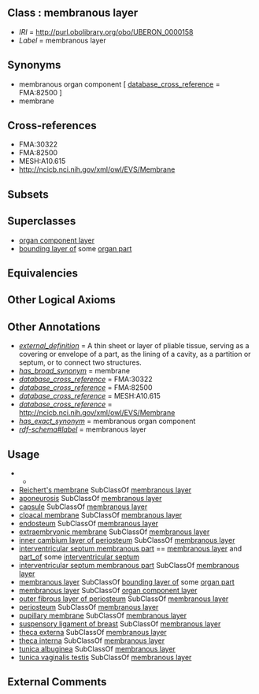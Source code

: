 
## Class : membranous layer

 * *IRI* = http://purl.obolibrary.org/obo/UBERON_0000158
 * *Label* = membranous layer

## Synonyms

 * membranous organ component [ [database_cross_reference](../../ef/oboInOwl#hasDbXref.md) = FMA:82500 ]
 * membrane

## Cross-references

 * FMA:30322
 * FMA:82500
 * MESH:A10.615
 * http://ncicb.nci.nih.gov/xml/owl/EVS/Membrane

## Subsets


## Superclasses

 * [organ component layer](../../UBERON/23/UBERON_0004923.md)
 * [bounding layer of](../../RO/07/RO_0002007.md) some [organ part](../../UBERON/64/UBERON_0000064.md)

## Equivalencies


## Other Logical Axioms


## Other Annotations

 * *[external_definition](../../UBPROP/01/UBPROP_0000001.md)* = A thin sheet or layer of pliable tissue, serving as a covering or envelope of a part, as the lining of a cavity, as a partition or septum, or to connect two structures.
 * *[has_broad_synonym](../../ym/oboInOwl#hasBroadSynonym.md)* = membrane
 * *[database_cross_reference](../../ef/oboInOwl#hasDbXref.md)* = FMA:30322
 * *[database_cross_reference](../../ef/oboInOwl#hasDbXref.md)* = FMA:82500
 * *[database_cross_reference](../../ef/oboInOwl#hasDbXref.md)* = MESH:A10.615
 * *[database_cross_reference](../../ef/oboInOwl#hasDbXref.md)* = http://ncicb.nci.nih.gov/xml/owl/EVS/Membrane
 * *[has_exact_synonym](../../ym/oboInOwl#hasExactSynonym.md)* = membranous organ component
 * *[rdf-schema#label](../../el/rdf-schema#label.md)* = membranous layer

## Usage

 * -
 * [Reichert's membrane](../../UBERON/69/UBERON_0004369.md) SubClassOf [membranous layer](../../UBERON/58/UBERON_0000158.md)
 * [aponeurosis](../../UBERON/14/UBERON_0006614.md) SubClassOf [membranous layer](../../UBERON/58/UBERON_0000158.md)
 * [capsule](../../UBERON/93/UBERON_0003893.md) SubClassOf [membranous layer](../../UBERON/58/UBERON_0000158.md)
 * [cloacal membrane](../../UBERON/17/UBERON_0006217.md) SubClassOf [membranous layer](../../UBERON/58/UBERON_0000158.md)
 * [endosteum](../../UBERON/59/UBERON_0009859.md) SubClassOf [membranous layer](../../UBERON/58/UBERON_0000158.md)
 * [extraembryonic membrane](../../UBERON/31/UBERON_0005631.md) SubClassOf [membranous layer](../../UBERON/58/UBERON_0000158.md)
 * [inner cambium layer of periosteum](../../UBERON/12/UBERON_0000312.md) SubClassOf [membranous layer](../../UBERON/58/UBERON_0000158.md)
 * [interventricular septum membranous part](../../UBERON/66/UBERON_0004666.md) == [membranous layer](../../UBERON/58/UBERON_0000158.md) and [part_of](../../BFO/50/BFO_0000050.md) some [interventricular septum](../../UBERON/94/UBERON_0002094.md)
 * [interventricular septum membranous part](../../UBERON/66/UBERON_0004666.md) SubClassOf [membranous layer](../../UBERON/58/UBERON_0000158.md)
 * [membranous layer](../../UBERON/58/UBERON_0000158.md) SubClassOf [bounding layer of](../../RO/07/RO_0002007.md) some [organ part](../../UBERON/64/UBERON_0000064.md)
 * [membranous layer](../../UBERON/58/UBERON_0000158.md) SubClassOf [organ component layer](../../UBERON/23/UBERON_0004923.md)
 * [outer fibrous layer of periosteum](../../UBERON/58/UBERON_0009858.md) SubClassOf [membranous layer](../../UBERON/58/UBERON_0000158.md)
 * [periosteum](../../UBERON/15/UBERON_0002515.md) SubClassOf [membranous layer](../../UBERON/58/UBERON_0000158.md)
 * [pupillary membrane](../../UBERON/69/UBERON_0002269.md) SubClassOf [membranous layer](../../UBERON/58/UBERON_0000158.md)
 * [suspensory ligament of breast](../../UBERON/03/UBERON_0012103.md) SubClassOf [membranous layer](../../UBERON/58/UBERON_0000158.md)
 * [theca externa](../../UBERON/56/UBERON_0000156.md) SubClassOf [membranous layer](../../UBERON/58/UBERON_0000158.md)
 * [theca interna](../../UBERON/57/UBERON_0000157.md) SubClassOf [membranous layer](../../UBERON/58/UBERON_0000158.md)
 * [tunica albuginea](../../UBERON/10/UBERON_0006610.md) SubClassOf [membranous layer](../../UBERON/58/UBERON_0000158.md)
 * [tunica vaginalis testis](../../UBERON/50/UBERON_0006650.md) SubClassOf [membranous layer](../../UBERON/58/UBERON_0000158.md)

## External Comments

